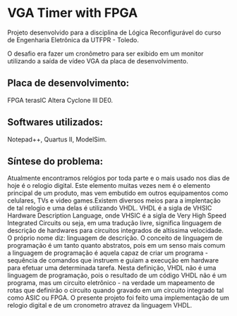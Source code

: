 # VGA Timer with FPGA

Projeto desenvolvido para a disciplina de Lógica Reconfigurável do curso de Engenharia Eletrônica da UTFPR - Toledo.

O desafio era fazer um cronômetro para ser exibido em um monitor utilizando a saída de vídeo VGA da placa de desenvolvimento.

## Placa de desenvolvimento:

FPGA terasIC Altera Cyclone III DE0.

## Softwares utilizados:

Notepad++, Quartus II, ModelSim.

## Síntese do problema:

Atualmente encontramos relógios por toda parte e o mais usado nos dias de hoje é o relogio digital. Este elemento muitas vezes nem é o elemento principal de um produto, mas vem embutido em outros equipamentos como celulares, TVs e video games.Existem diversos meios para a implentação de tal relogio e uma delas é utilizando VHDL.
VHDL é a sigla de VHSIC Hardware Description Language, onde VHSIC é a sigla de Very High Speed Integrated Circuits ou seja, em uma tradução livre, significa linguagem de descrição de hardwares para circuitos integrados de altíssima velocidade. O próprio nome diz: linguagem de descrição. O conceito de linguagem de programação é um tanto quanto abstratos, pois em um senso mais comum a linguagem de programação é aquela capaz de criar um programa - sequência de comandos que instruem e guiam a execução em hardware para efetuar uma determinada tarefa. Nesta definição, VHDL não é uma linguagem de programação, pois o resultado de um código VHDL não é um programa, mas um circuito eletrônico - na verdade um mapeamento de rotas que definirão o circuito quando gravado em um circuito integrado tal como ASIC ou FPGA. 
O presente projeto foi feito uma implementação de um relogio digital e de um cronometro atravez da linguagem VHDL.

